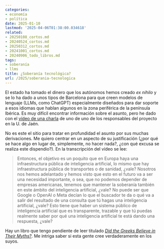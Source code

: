 ```yaml
---
categories:
- economía
- política
date: 2025-01-10
lastmod: '2025-04-06T01:38:00.034618'
related:
- 20250108_cortos.md
- 20240524_cortos.md
- 20250312_cortos.md
- 20241001_cortos.md
- 20240906_todo_libros.md
tags:
- soberanía
- llms
title: ¿Soberanía tecnológica?
url: /2025/soberania-tecnologica
---
```


El estado ha tomado el dinero que los autónomos hemos creado _ex nihilo_ y se lo ha dado a unos tipos de Barcelona para que creen modelos de lenguaje (LLMs, como ChatGPT) especialmente diseñados para dar soporte a esos idiomas que hablan algunos en la zona periférica de la península Ibérica. Es muy difícil encontrar información sobre el asunto, pero he dado con el [vídeo de una charla](https://www.ujaen.es/centros/ceatic/eventos/conferencia-salamandra-una-nueva-coleccion-de-modelos-de-lenguaje-multilingues-del-bsc) de uno de uno de los responsables del proyecto en la U. de Jaén.

No es este el sitio para tratar en profundidad el asunto por sus muchas derivaciones. Me quiero centrar en un aspecto de su justificación (¿por qué se hace algo en lugar de, simplemente, no hacer nada?, ¿con qué excusa se realiza este dispendio?). En la transcripción del vídeo se lee:

> Entonces, el objetivo es un poquito que en Europa haya una infraestructura pública de inteligencia artificial, lo mismo que hay infraestructura pública de transportes o de sanidad, ¿vale? Nosotros nos hemos adelantado y hemos visto que esto en el futuro va a ser una necesidad importante, o sea, que no podemos depender de empresas americanas, tenemos que mantener la soberanía también en este ámbito del inteligencia artificial, ¿vale? No puede ser que Google o OpenAI o Meta decían lo que el buscador te da o qué va a salir del resultado de una consulta que tú hagas una inteligencia artificial, ¿vale? Esto tiene que haber un sistema público de inteligencia artificial que es transparente, trazable y que tú puedas realmente saber por qué una inteligencia artificial te está dando una respuesta, ¿vale?

Hay un libro que tengo pendiente de leer titulado [_Did the Greeks Believe in Their Myths?_](https://www.goodreads.com/book/show/499578.Did_the_Greeks_Believe_in_Their_Myths_). Me intriga saber si esta gente cree verdaderamente en los suyos.
